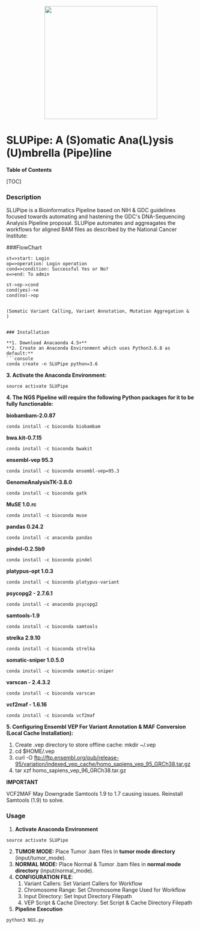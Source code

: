 
<p align="center">
<img src=https://github.com/BioHPC/SLUPipe/blob/master/src/misc/slupipe.png width="300" height="300" align="center"/>
</p>

# SLUPipe: A (S)omatic Ana(L)ysis (U)mbrella (Pipe)line 


**Table of Contents**

[TOC]

### Description

SLUPipe is a Bioinformatics Pipeline based on NIH & GDC guidelines focused towards automating and hastening the GDC's DNA-Sequencing  Analysis Pipeline proposal. SLUPipe automates and aggreagates the workflows for aligned BAM files as described by the National Cancer Institute:

###FlowChart

```flow
st=>start: Login
op=>operation: Login operation
cond=>condition: Successful Yes or No?
e=>end: To admin

st->op->cond
cond(yes)->e
cond(no)->op


(Somatic Variant Calling, Variant Annotation, Mutation Aggregation &  )


### Installation 

**1. Download Anacaonda 4.5+**
**2. Create an Anaconda Environment which uses Python3.6.8 as default:**
```console
conda create -n SLUPipe python=3.6
```
**3. Activate the Anaconda Environment:**
```console
source activate SLUPipe
```
**4. The NGS Pipeline will require the following Python packages for it to be fully functionable:**

**biobambam-2.0.87**
```console
conda install -c bioconda biobambam 
```
**bwa.kit-0.7.15**
```console
conda install -c bioconda bwakit 
```
**ensembl-vep 95.3**
``` console
conda install -c bioconda ensembl-vep=95.3 
```
**GenomeAnalysisTK-3.8.0**
``` console
conda install -c bioconda gatk
```
**MuSE 1.0.rc**
``` console
conda install -c bioconda muse 
```
**pandas 0.24.2**
``` console
conda install -c anaconda pandas 
```
**pindel-0.2.5b9**
``` console
conda install -c bioconda pindel 
```
**platypus-opt 1.0.3**
``` console
conda install -c bioconda platypus-variant 
```
**psycopg2 - 2.7.6.1**
``` console
conda install -c anaconda psycopg2 
```
**samtools-1.9**
``` console 
conda install -c bioconda samtools
```
**strelka 2.9.10**
``` console
conda install -c bioconda strelka 
```
**somatic-sniper 1.0.5.0**
``` console
conda install -c bioconda somatic-sniper 
```
**varscan - 2.4.3.2**
``` console
conda install -c bioconda varscan 
```
**vcf2maf - 1.6.16**
``` console
conda install -c bioconda vcf2maf
```

**5. Configuring Ensembl VEP For Variant Annotation & MAF Conversion (Local Cache Installation):**
   1. Create .vep directory to store offline cache: mkdir ~/.vep
   2. cd $HOME/.vep
   3. curl -O ftp://ftp.ensembl.org/pub/release-95/variation/indexed_vep_cache/homo_sapiens_vep_95_GRCh38.tar.gz
   4. tar xzf homo_sapiens_vep_96_GRCh38.tar.gz


**IMPORTANT**

 VCF2MAF May Downgrade Samtools 1.9 to 1.7  causing issues. Reinstall Samtools (1.9) to solve. 


### Usage

1. **Activate Anaconda Environment**
``` console
source activate SLUPipe
```
2. **TUMOR MODE:** Place Tumor .bam files in **tumor mode directory** (input/tumor_mode).
3. **NORMAL MODE:** Place Normal & Tumor .bam files in **normal mode directory** (input/normal_mode).
4. **CONFIGURATION FILE**:
    1. Variant Callers: Set Variant Callers for Workflow
    2. Chromosome Range: Set Chromosome Range Used for Workflow
    3. Input Directory: Set Input Directory Filepath
    4. VEP Script & Cache Directory: Set Script & Cache Directory Filepath
5. **Pipeline Execution**
    
```console
python3 NGS.py
```




